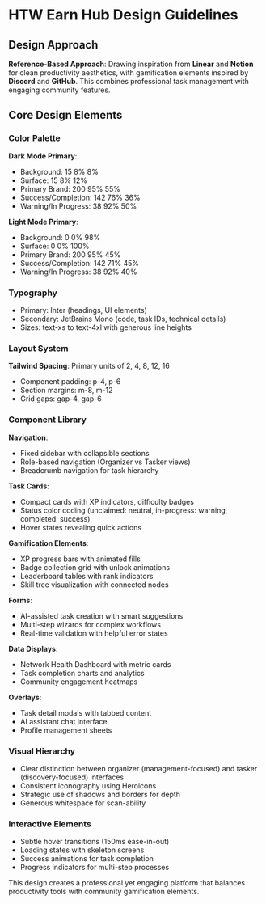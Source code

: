 # HTW Earn Hub Design Guidelines

## Design Approach
**Reference-Based Approach**: Drawing inspiration from **Linear** and **Notion** for clean productivity aesthetics, with gamification elements inspired by **Discord** and **GitHub**. This combines professional task management with engaging community features.

## Core Design Elements

### Color Palette
**Dark Mode Primary**:
- Background: 15 8% 8%
- Surface: 15 8% 12% 
- Primary Brand: 200 95% 55%
- Success/Completion: 142 76% 36%
- Warning/In Progress: 38 92% 50%

**Light Mode Primary**:
- Background: 0 0% 98%
- Surface: 0 0% 100%
- Primary Brand: 200 95% 45%
- Success/Completion: 142 71% 45%
- Warning/In Progress: 38 92% 40%

### Typography
- Primary: Inter (headings, UI elements)
- Secondary: JetBrains Mono (code, task IDs, technical details)
- Sizes: text-xs to text-4xl with generous line heights

### Layout System
**Tailwind Spacing**: Primary units of 2, 4, 8, 12, 16
- Component padding: p-4, p-6
- Section margins: m-8, m-12
- Grid gaps: gap-4, gap-6

### Component Library

**Navigation**: 
- Fixed sidebar with collapsible sections
- Role-based navigation (Organizer vs Tasker views)
- Breadcrumb navigation for task hierarchy

**Task Cards**:
- Compact cards with XP indicators, difficulty badges
- Status color coding (unclaimed: neutral, in-progress: warning, completed: success)
- Hover states revealing quick actions

**Gamification Elements**:
- XP progress bars with animated fills
- Badge collection grid with unlock animations
- Leaderboard tables with rank indicators
- Skill tree visualization with connected nodes

**Forms**:
- AI-assisted task creation with smart suggestions
- Multi-step wizards for complex workflows
- Real-time validation with helpful error states

**Data Displays**:
- Network Health Dashboard with metric cards
- Task completion charts and analytics
- Community engagement heatmaps

**Overlays**:
- Task detail modals with tabbed content
- AI assistant chat interface
- Profile management sheets

### Visual Hierarchy
- Clear distinction between organizer (management-focused) and tasker (discovery-focused) interfaces
- Consistent iconography using Heroicons
- Strategic use of shadows and borders for depth
- Generous whitespace for scan-ability

### Interactive Elements
- Subtle hover transitions (150ms ease-in-out)
- Loading states with skeleton screens
- Success animations for task completion
- Progress indicators for multi-step processes

This design creates a professional yet engaging platform that balances productivity tools with community gamification elements.